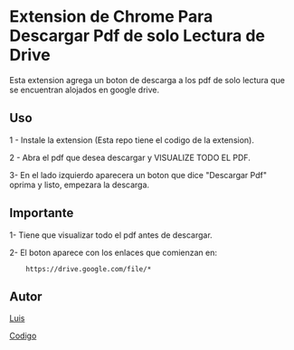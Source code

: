 # Extension de Chrome Para Descargar Pdf de solo Lectura de Drive

Esta extension agrega un boton de descarga a los pdf de solo lectura que se encuentran alojados en google drive.

## Uso

1 - Instale la extension (Esta repo tiene el codigo de la extension).

2 - Abra el pdf que desea descargar y VISUALIZE TODO EL PDF.

3- En el lado izquierdo aparecera un boton que dice "Descargar Pdf" oprima y listo, empezara la descarga.

## Importante

1- Tiene que visualizar todo el pdf antes de descargar.

2- El boton aparece con los enlaces que comienzan en:
```
    https://drive.google.com/file/*
``` 

## Autor 
[Luis](https://github.com/luismachain95)

[Codigo](https://github.com/luismachain95/pdf_downloader_drive)